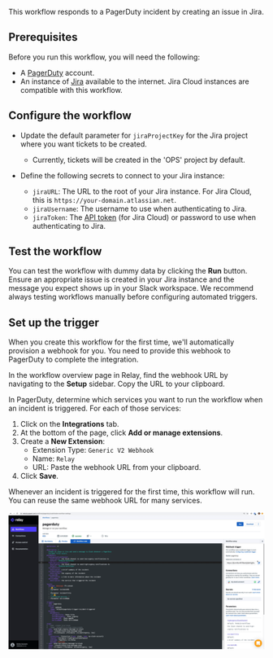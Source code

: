 This workflow responds to a PagerDuty incident by creating an issue in Jira.

## Prerequisites

Before you run this workflow, you will need the following:
- A [PagerDuty](https://www.pagerduty.com/) account.
- An instance of [Jira](https://www.atlassian.com/software/jira) available to
  the internet. Jira Cloud instances are compatible with this workflow.

## Configure the workflow

- Update the default parameter for `jiraProjectKey` for the Jira project where you 
  want tickets to be created. 
    - Currently, tickets will be created in the 'OPS' project by default.

- Define the following secrets to connect to your Jira instance:
    - `jiraURL`: The URL to the root of your Jira instance. For Jira Cloud, this is 
      `https://your-domain.atlassian.net`.
    - `jiraUsername`: The username to use when authenticating to Jira.
    - `jiraToken`: The [API token](https://confluence.atlassian.com/x/Vo71Nw) (for 
      Jira Cloud) or password to use when authenticating to Jira.

## Test the workflow

You can test the workflow with dummy data by clicking the **Run** button. Ensure
an appropriate issue is created in your Jira instance and the message you expect
shows up in your Slack workspace. We recommend always testing workflows manually
before configuring automated triggers.

## Set up the trigger

When you create this workflow for the first time, we'll automatically provision
a webhook for you. You need to provide this webhook to PagerDuty to complete the
integration.

In the workflow overview page in Relay, find the webhook URL by navigating to
the **Setup** sidebar. Copy the URL to your clipboard.

In PagerDuty, determine which services you want to run the workflow when an
incident is triggered. For each of those services:  

1. Click on the **Integrations** tab.  
2. At the bottom of the page, click **Add or manage extensions**.  
3. Create a **New Extension**:  
   - Extension Type: `Generic V2 Webhook`  
   - Name: `Relay`  
   - URL: Paste the webhook URL from your clipboard.  
4. Click **Save**.  

Whenever an incident is triggered for the first time, this workflow will run.  
You can reuse the same webhook URL for many services.  

![Gif of setting up Pagerduty webhook to trigger Relay](../images/setup-pagerduty-webhook.gif)